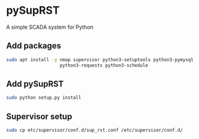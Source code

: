 # pySupRST
A simple SCADA system for Python

## Add packages
```bash
sudo apt install -y nmap supervisor python3-setuptools python3-pymysql \
                    python3-requests python3-schedule
```

## Add pySupRST
```bash
sudo python setup.py install
```

## Supervisor setup
```bash
sudo cp etc/supervisor/conf.d/sup_rst.conf /etc/supervisor/conf.d/
```
